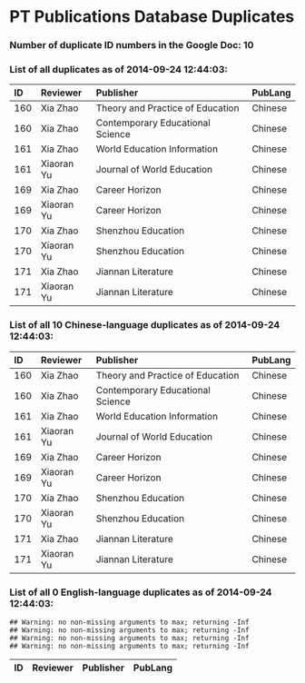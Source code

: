 # PT Publications Database Duplicates




### Number of duplicate ID numbers in the Google Doc: 10

### List of all duplicates as of 2014-09-24 12:44:03:


|ID  |Reviewer   |Publisher                        |PubLang |
|:---|:----------|:--------------------------------|:-------|
|160 |Xia Zhao   |Theory and Practice of Education |Chinese |
|160 |Xia Zhao   |Contemporary Educational Science |Chinese |
|161 |Xia Zhao   |World Education Information      |Chinese |
|161 |Xiaoran Yu |Journal of World Education       |Chinese |
|169 |Xia Zhao   |Career Horizon                   |Chinese |
|169 |Xiaoran Yu |Career Horizon                   |Chinese |
|170 |Xia Zhao   |Shenzhou Education               |Chinese |
|170 |Xiaoran Yu |Shenzhou Education               |Chinese |
|171 |Xia Zhao   |Jiannan Literature               |Chinese |
|171 |Xiaoran Yu |Jiannan Literature               |Chinese |

### List of all 10 Chinese-language duplicates as of 2014-09-24 12:44:03:


|ID  |Reviewer   |Publisher                        |PubLang |
|:---|:----------|:--------------------------------|:-------|
|160 |Xia Zhao   |Theory and Practice of Education |Chinese |
|160 |Xia Zhao   |Contemporary Educational Science |Chinese |
|161 |Xia Zhao   |World Education Information      |Chinese |
|161 |Xiaoran Yu |Journal of World Education       |Chinese |
|169 |Xia Zhao   |Career Horizon                   |Chinese |
|169 |Xiaoran Yu |Career Horizon                   |Chinese |
|170 |Xia Zhao   |Shenzhou Education               |Chinese |
|170 |Xiaoran Yu |Shenzhou Education               |Chinese |
|171 |Xia Zhao   |Jiannan Literature               |Chinese |
|171 |Xiaoran Yu |Jiannan Literature               |Chinese |

### List of all 0 English-language duplicates as of 2014-09-24 12:44:03:


```
## Warning: no non-missing arguments to max; returning -Inf
## Warning: no non-missing arguments to max; returning -Inf
## Warning: no non-missing arguments to max; returning -Inf
## Warning: no non-missing arguments to max; returning -Inf
```



|ID |Reviewer |Publisher |PubLang |
|:--|:--------|:---------|:-------|

